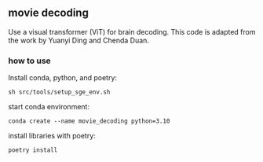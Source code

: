 ## movie decoding

Use a visual transformer (ViT) for brain decoding. This code is adapted from the work by Yuanyi Ding and Chenda Duan.



### how to use

Install conda, python, and poetry:
```
sh src/tools/setup_sge_env.sh
```

start conda environment:

```
conda create --name movie_decoding python=3.10
```

install libraries with poetry:

```
poetry install
```



